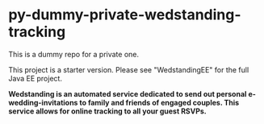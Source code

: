 py-dummy-private-wedstanding-tracking
=====================================
This is a dummy repo for a private one. 

This project is a starter version. Please see "WedstandingEE" for the full Java EE project.

<b>
Wedstanding is an automated service dedicated to send out personal e-wedding-invitations to
family and friends of engaged couples. This service allows for online tracking to all your guest RSVPs.
</b>
